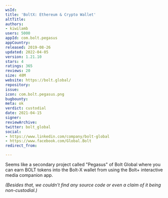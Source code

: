 ```yaml
---
wsId: 
title: 'BoltX: Ethereum & Crypto Wallet'
altTitle: 
authors:
- kiwilamb
users: 5000
appId: com.bolt.pegasus
appCountry: 
released: 2019-08-26
updated: 2022-04-05
version: 1.21.10
stars: 4
ratings: 365
reviews: 20
size: 48M
website: https://bolt.global/
repository: 
issue: 
icon: com.bolt.pegasus.png
bugbounty: 
meta: ok
verdict: custodial
date: 2021-04-15
signer: 
reviewArchive: 
twitter: bolt_global
social:
- https://www.linkedin.com/company/bolt-global
- https://www.facebook.com/Global.Bolt
redirect_from: 

---
```


Seems like a secondary project called "Pegasus" of Bolt Global where you can earn BOLT tokens into the Bolt-X wallet from using the Bolt+ interactive media companion app.

*(Besides that, we couldn't find any source code or even a claim of it being non-custodial.)*
